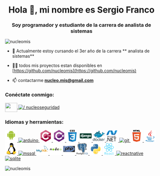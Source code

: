 ### <h1 align = "center"> Hola 👋, mi nombre es Sergio Franco </h1>
<h3 align = "center"> Soy programador y estudiante de la carrera de analista de sistemas </h3>

<p align = "left" > <img src = "https://komarev.com/ghpvc/?username=nucleomis&label=Profile%20views&color=0e75b6&style=flat" alt = "nucleomis" /> </p>

- 🌱 Actualmente estoy cursando el 3er año de la carrera ** analista de sistemas**

- 👨‍💻 todos mis proyectos estan disponibles en [https://github.com/nucleomis](https://github.com/nucleomis)

- 📫 contactarme **nucleo.mis@gmail.com**

<h3 align = "left"> Conéctate conmigo: </h3>
<p align = "left">
<a href="https://www.linkedin.com/in/sergio-franco-645846134/" target="blank">
  <img align = "center" src= "https://raw.githubusercontent.com/rahuldkjain/github-profile-readme-generator/master/src/images/icons/Social/linked-in-alt.svg"
       height =" 30 "width =" 40 "/> 
</a>
<a href="https://fb.com/nucleoseguridad" target="blank"> <img align = "center" src = "https://raw.githubusercontent.com/rahuldkjain/github-profile-readme-generator/master/src/images/icons/Social/facebook.svg" alt = "/ nucleoseguridad" height = "30" width = "40" /> </a>
</p>

<h3 align = "left">Idiomas y herramientas: </h3>
<p align = "left"> 
  <a href="https://developer.android.com" target="_blank"> 
    <img src = "https://raw.githubusercontent.com/devicons/devicon/master/icons/android/android-original-wordmark.svg"alt =" android "width =" 40 "height =" 40 "/> 
  </a> 
  <a href ="https://www.arduino.cc/" target = "_ blank"> 
    <img src = "https://cdn.worldvectorlogo.com/logos/arduino-1.svg" alt = "arduino" width = "40" height = "40" /> 
  </a> 
  <a href ="https://www.w3schools.com/cpp/" target = "_ blank">
    <img src ="https://raw.githubusercontent.com/devicons/devicon/master/icons/cplusplus/cplusplus-original.svg"alt = "cplusplus" width = "40" height = "40" /> 
  </a> 
  <a href="https://www.w3schools.com/cs/" target="_blank"> 
    <img src = "https://raw.githubusercontent.com/devicons/devicon/master/icons/csharp/csharp-original.svg"alt =" csharp "width =" 40 "height =" 40 "/> 
  </a> 
  <a href = "https://www.w3schools.com/css/" target = "_ blank"> 
    <img src = "https://raw.githubusercontent.com/devicons/devicon/master/icons/css3/css3-original-wordmark.svg"alt =" css3 "width =" 40 "height =" 40 "/> 
  </a> 
  <a href="https://www.djangoproject.com/" target="_blank"> 
    <img src = "https://raw.githubusercontent.com/devicons/devicon/master/icons/django/django-original.svg"alt =" django "width =" 40 "height =" 40 "/> 
  </a> 
  <a href = "https://www.docker.com/" target = "_ blank"> 
    <img src = "https://raw.githubusercontent.com/devicons/devicon/master/icons/docker/docker-original-wordmark.svg"alt =" docker "width =" 40 "height =" 40 "/> 
  </a> 
  <a href="https://dotnet.microsoft.com/" target="_blank"> 
    <img src ="https://raw.githubusercontent.com/devicons/devicon/master/icons/dot-net/dot-net-original-wordmark.svg"alt =" dotnet "width =" 40 "height =" 40 "/> 
  </a> 
  <a href = "https://git-scm.com/" target = "_ blank"> 
    <img src = "https://www.vectorlogo.zone/logos/git-scm/git-scm-icon.svg" alt = "git" width = "40" height = "40" /> 
  </a> 
  <a href="https://www.w3.org/html/" target="_blank"> 
    <img src = "https://raw.githubusercontent.com/devicons/devicon/master/icons/html5/html5-original-wordmark.svg"alt =" html5 "width =" 40 "height =" 40 "/> 
  </a> 
  <a href = "https://www.java.com" target = "_ blank"> 
    <img src = "https://raw.githubusercontent.com/devicons/devicon/master/icons/java/java-original.svg"alt =" java "width =" 40 "height =" 40 "/>
  </a> 
  <a href="https://www.linux.org/" target="_blank"> <img src = "https://raw.githubusercontent.com/devicons/devicon/master/icons/linux/linux-original.svg"alt ="linux "width =" 40 "height =" 40 "/> 
  </a> 
  <a href ="https://www.microsoft.com/en-us/sql-server"target =" _ blank"> 
    <img src ="https://www.svgrepo.com/show/303229/microsoft-sql-server-logo.svg"alt =" mssql "width =" 40 "height =" 40 "/> 
  </a> 
  <a href="https://www.mysql.com/" target="_blank"> 
    <img src ="https://raw.githubusercontent.com/devicons/devicon/master/icons/mysql/mysql-original-wordmark.svg"alt = "mysql" width = "40" height = "40" />       </a> 
  <a href="https://nodejs.org" target="_blank"> 
    <img src = "https://raw.githubusercontent.com/devicons/devicon/master/icons/nodejs/nodejs-original-wordmark.svg"alt =" nodejs "width =" 40 "height =" 40 "/> 
  </a> 
  <a href ="https://www.php.net"target =" _ blank "> 
    <img src ="https://raw.githubusercontent.com/devicons/devicon/master/icons/php/php-original.svg"alt =" php "width =" 40 "height =" 40 "/> 
  </a> 
  <a href="https://www.postgresql.org" target="_blank"> 
    <img src ="https://raw.githubusercontent.com/devicons/devicon/master/icons/postgresql/postgresql-original-wordmark.svg"alt =" postgresql "width =" 40 "height =" 40 "/> 
  </a> 
  <a href ="https://www.python.org"target =" _ blank "> 
    <img src ="https://raw.githubusercontent.com/devicons/devicon/master/icons/python/python-original.svg"alt =" python "width = "40" height = "40" /> 
  </a> 
  <a href="https://reactjs.org/" target="_blank"> 
    <img src = "https://raw.githubusercontent.com/devicons/devicon/master/icons/react/react-original-wordmark.svg"alt =" react "width =" 40 "height =" 40 "/> 
  </a> 
  <a href ="https://reactnative.dev/"target =" _ blank "> 
    <img src ="https://reactnative.dev/img/header_logo.svg"alt =" reactnative "width =" 40 "height =" 40 "/> 
  </a> 
  <a href = "https://www.sqlite.org/" target = "_ blank"> 
    <img src = "https://www.vectorlogo.zone/logos/sqlite/sqlite-icon.svg" alt = "sqlite "width =" 40 "height =" 40 "/> 
  </a> 
</p>
<p> 
  <img align = "center" src = "https://github-readme-stats.vercel.app/api/top-langs?username=nucleomis&show_icons=true&locale=en&layout=compact" alt = "nucleomis" /> </p>

